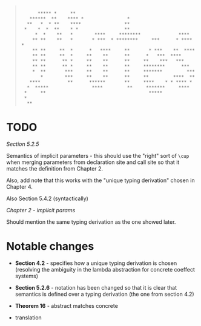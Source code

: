 > ``````````````````````````````````````````````````````````````````````````````````````````````````
>
>       ***** *     **
>    ******  **    **** *                *
>   **   *  * **    ****                **
>  *    *  *  **    * *                 **
>      *  *    **   *        ****     ********              ****
>     ** **    **   *       * ***  * ********     ***      * **** *
>     ** **     **  *      *   ****     **       * ***    **  ****
>     ** **     **  *     **    **      **      *   ***  ****
>     ** **      ** *     **    **      **     **    ***   ***
>     ** **      ** *     **    **      **     ********      ***
>     *  **       ***     **    **      **     *******         ***
>        *        ***     **    **      **     **         ****  **
>    ****          **      ******       **     ****    * * **** *
>   *  *****                ****         **     *******     ****
>  *     **                                      *****
>  *
>   **
>
> ``````````````````````````````````````````````````````````````````````````````````````````````````

# TODO

*Section 5.2.5*

Semantics of implicit parameters - this should use the "right" sort of `\cup` 
when merging parameters from declaration site and call site so that it matches
the definition from Chapter 2.

Also, add note that this works with the "unique typing derivation" chosen in 
Chapter 4.

Also Section 5.4.2 (syntactically)

*Chapter 2 - implicit params*

Should mention the same typing derivation as the one showed later.



# Notable changes

 - **Section 4.2** - specifies how a unique typing derivation is chosen 
   (resolving the ambiguity in the lambda abstraction for concrete coeffect systems)
   
 - **Section 5.2.6** - notation has been changed so that it is clear that
   semantics is defined over a typing derivation (the one from section 4.2)
   
 - **Theorem 16** - abstract matches concrete
 
 - translation